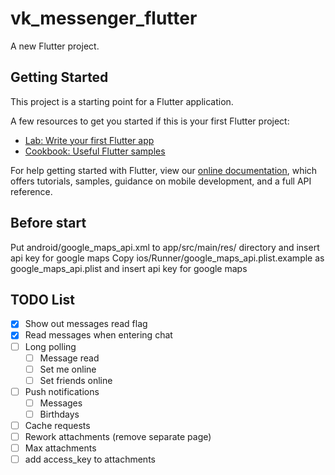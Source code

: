 # vk_messenger_flutter

A new Flutter project.

## Getting Started

This project is a starting point for a Flutter application.

A few resources to get you started if this is your first Flutter project:

- [Lab: Write your first Flutter app](https://flutter.dev/docs/get-started/codelab)
- [Cookbook: Useful Flutter samples](https://flutter.dev/docs/cookbook)

For help getting started with Flutter, view our
[online documentation](https://flutter.dev/docs), which offers tutorials,
samples, guidance on mobile development, and a full API reference.

## Before start
Put android/google_maps_api.xml to app/src/main/res/ directory and insert api key for google maps
Copy ios/Runner/google_maps_api.plist.example as google_maps_api.plist and insert api key for google maps

## TODO List

- [x] Show out messages read flag
- [x] Read messages when entering chat
- [ ] Long polling
  - [ ] Message read
  - [ ] Set me online
  - [ ] Set friends online
- [ ] Push notifications
  - [ ] Messages
  - [ ] Birthdays
- [ ] Cache requests
- [ ] Rework attachments (remove separate page)
- [ ] Max attachments
- [ ] add access_key to attachments

